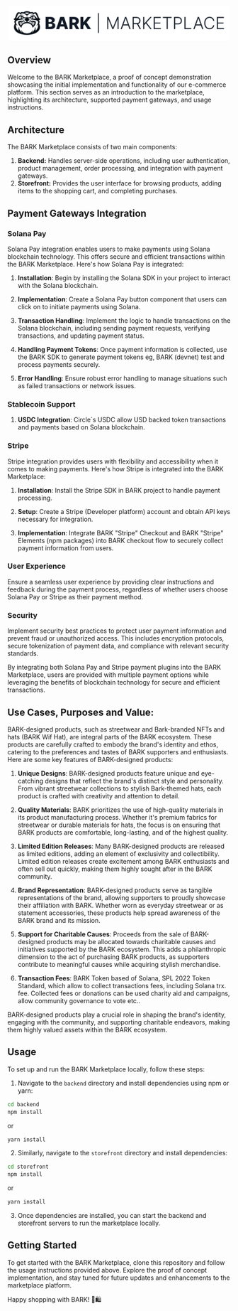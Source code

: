 <p align="center">
  <img src="https://github.com/bark-community/marketplace/blob/main/assets/marketplace-dark-logo.svg" alt="BARK | Marketplace" width="500">
</p>



<h2 align="left">Overview</h2>

Welcome to the BARK Marketplace, a proof of concept demonstration showcasing the initial implementation and functionality of our e-commerce platform. This section serves as an introduction to the marketplace, highlighting its architecture, supported payment gateways, and usage instructions.

## Architecture

The BARK Marketplace consists of two main components:

1. **Backend:** Handles server-side operations, including user authentication, product management, order processing, and integration with payment gateways.
2. **Storefront:** Provides the user interface for browsing products, adding items to the shopping cart, and completing purchases.

## Payment Gateways Integration

### Solana Pay

Solana Pay integration enables users to make payments using Solana blockchain technology. This offers secure and efficient transactions within the BARK Marketplace. Here's how Solana Pay is integrated:

1. **Installation**: Begin by installing the Solana SDK in your project to interact with the Solana blockchain.

2. **Implementation**: Create a Solana Pay button component that users can click on to initiate payments using Solana.

3. **Transaction Handling**: Implement the logic to handle transactions on the Solana blockchain, including sending payment requests, verifying transactions, and updating payment status.

4. **Handling Payment Tokens**: Once payment information is collected, use the BARK SDK to generate payment tokens eg, BARK (devnet) test and process payments securely.

5. **Error Handling**: Ensure robust error handling to manage situations such as failed transactions or network issues.

### Stablecoin Support

1. **USDC Integration**: Circle´s USDC allow USD backed token transactions and payments based on Solana blockchain.

### Stripe

Stripe integration provides users with flexibility and accessibility when it comes to making payments. Here's how Stripe is integrated into the BARK Marketplace:

1. **Installation**: Install the Stripe SDK in BARK project to handle payment processing.

2. **Setup**: Create a Stripe (Developer platform) account and obtain API keys necessary for integration.

3. **Implementation**: Integrate BARK "Stripe" Checkout and BARK "Stripe" Elements (npm packages) into BARK checkout flow to securely collect payment information from users.


### User Experience

Ensure a seamless user experience by providing clear instructions and feedback during the payment process, regardless of whether users choose Solana Pay or Stripe as their payment method.

### Security

Implement security best practices to protect user payment information and prevent fraud or unauthorized access. This includes encryption protocols, secure tokenization of payment data, and compliance with relevant security standards.

By integrating both Solana Pay and Stripe payment plugins into the BARK Marketplace, users are provided with multiple payment options while leveraging the benefits of blockchain technology for secure and efficient transactions.

## Use Cases, Purposes and Value: 

BARK-designed products, such as streetwear and Bark-branded NFTs and hats (BARK Wif Hat), are integral parts of the BARK ecosystem. These products are carefully crafted to embody the brand's identity and ethos, catering to the preferences and tastes of BARK supporters and enthusiasts. Here are some key features of BARK-designed products:

1. **Unique Designs**: BARK-designed products feature unique and eye-catching designs that reflect the brand's distinct style and personality. From vibrant streetwear collections to stylish Bark-themed hats, each product is crafted with creativity and attention to detail.

2. **Quality Materials**: BARK prioritizes the use of high-quality materials in its product manufacturing process. Whether it's premium fabrics for streetwear or durable materials for hats, the focus is on ensuring that BARK products are comfortable, long-lasting, and of the highest quality.

3. **Limited Edition Releases**: Many BARK-designed products are released as limited editions, adding an element of exclusivity and collectibility. Limited edition releases create excitement among BARK enthusiasts and often sell out quickly, making them highly sought after in the BARK community.

4. **Brand Representation**: BARK-designed products serve as tangible representations of the brand, allowing supporters to proudly showcase their affiliation with BARK. Whether worn as everyday streetwear or as statement accessories, these products help spread awareness of the BARK brand and its mission.

5. **Support for Charitable Causes**: Proceeds from the sale of BARK-designed products may be allocated towards charitable causes and initiatives supported by the BARK ecosystem. 
   This adds a philanthropic dimension to the act of purchasing BARK products, as supporters contribute to meaningful causes while acquiring stylish merchandise.

6. **Transaction Fees**: BARK Token based of Solana, SPL 2022 Token Standard, which allow to collect transactions fees, including Solana trx. fee. Collected fees or donations can be used charity aid and campaigns, allow community governance to vote etc..

BARK-designed products play a crucial role in shaping the brand's identity, engaging with the community, and supporting charitable endeavors, making them highly valued assets within the BARK ecosystem.

## Usage

To set up and run the BARK Marketplace locally, follow these steps:

1. Navigate to the `backend` directory and install dependencies using npm or yarn:

```bash
cd backend
npm install
```
or
```bash
yarn install
```

2. Similarly, navigate to the `storefront` directory and install dependencies:

```bash
cd storefront
npm install
```
or
```bash
yarn install
```

3. Once dependencies are installed, you can start the backend and storefront servers to run the marketplace locally.

## Getting Started

To get started with the BARK Marketplace, clone this repository and follow the usage instructions provided above. Explore the proof of concept implementation, and stay tuned for future updates and enhancements to the marketplace platform.

Happy shopping with BARK! 🐶🛍️ 